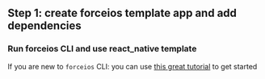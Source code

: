 ## Step 1: create forceios template app and add dependencies

### Run forceios CLI and use react_native template 

If you are new to `forceios` CLI: you can use [this great tutorial](http://rajaraodv.github.io/salesforce-react-native-tutorial/) to get started 
